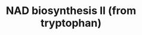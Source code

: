 ---
annotations:
- id: PW:0000219
  parent: classic metabolic pathway
  type: Pathway Ontology
  value: nicotinamide adenine dinucleotide biosynthetic pathway
authors:
- Cizar
- AlexanderPico
- Egonw
- Khanspers
- MaintBot
- L Dupuis
- Eweitz
description: 'As a general rule, most prokaryotes utilize the aspartate de novo pathway,
  in which the nicotinate moiety of NAD is synthesized from aspartate (see NAD biosynthesis
  I (from aspartate)). In eukaryotes, the de novo pathway starts with tryptophan (this
  pathway). The role of tryptophan as a precursor in eukaryotic NAD biosynthesis was
  first suggested by nutritional studies in which humans stricken with pellagra, a
  nicotinamide (niacine) deficiency disease, recovered after the addition of tryptophan
  or niacin to their diets (Krehl et al). Other studies established tryptophan as
  a precursor of NAD in many animal and plant systems (Foster et al). This pathway
  is closely related to the catabolic pathway of tryptophan (tryptophan degradation
  I (via anthranilate)), suggesting an evolutionary link between the two.  Though
  rare, the synthesis of NAD from tryptophan in prokaryotes has been observed in several
  organisms. Wilson and Henderson reported that Xanthomonas arboricola pv. pruni requires
  niacin for growth and can use tryptophan or 3-hydroxyanthranilic acid as a substitute
  [Wilson63]. Some members of the Actinomycete group were also reported to utilize
  tryptophan for NAD biosynthesis (Lingens et al).  Recent studies based on comparative
  genome analysis have identified the five genes involved in the "eukaryotic" pathway
  in several bacterial strains, confirming that some bacteria may indeed utilize this
  pathway rather than the aspartate pathway (Kurnasov et al).  In yeast, the de novo
  pathway consists of six enzymatic steps (catalyzed by the products of the BNA genes)
  and one non-enzymatic reaction. After the last enzymatic reaction (catalyzed by
  Bna6p), the de novo pathway converges with the salvage pathway (Panozzo et al).  In
  plants:  In plants current evidence strongly supports the NAD biosynthetic route
  from L-aspartate (NAD biosynthesis I (from aspartate)). However, the finding of
  gene homologs encoding enzymes of the early steps in the kynurenine pathway (this
  pathway) in the genome sequence of rice (Oryza sativa) does not rule out this pathway
  in monocotyledones and remains to be further investigated (Katoh et al).  Adapted
  from   [http://biocyc.org/META/new-image?type=PATHWAY&object=NADSYN-PWY&detail-level=3&ENZORG=TAX-9606
  BioCyc].'
last-edited: 2021-05-18
organisms:
- Homo sapiens
redirect_from:
- /index.php/Pathway:WP2485
- /instance/WP2485
revision: null
schema-jsonld:
- '@context': https://schema.org/
  '@id': https://wikipathways.github.io/pathways/WP2485.html
  '@type': Dataset
  creator:
    '@type': Organization
    name: WikiPathways
  description: 'As a general rule, most prokaryotes utilize the aspartate de novo
    pathway, in which the nicotinate moiety of NAD is synthesized from aspartate (see
    NAD biosynthesis I (from aspartate)). In eukaryotes, the de novo pathway starts
    with tryptophan (this pathway). The role of tryptophan as a precursor in eukaryotic
    NAD biosynthesis was first suggested by nutritional studies in which humans stricken
    with pellagra, a nicotinamide (niacine) deficiency disease, recovered after the
    addition of tryptophan or niacin to their diets (Krehl et al). Other studies established
    tryptophan as a precursor of NAD in many animal and plant systems (Foster et al).
    This pathway is closely related to the catabolic pathway of tryptophan (tryptophan
    degradation I (via anthranilate)), suggesting an evolutionary link between the
    two.  Though rare, the synthesis of NAD from tryptophan in prokaryotes has been
    observed in several organisms. Wilson and Henderson reported that Xanthomonas
    arboricola pv. pruni requires niacin for growth and can use tryptophan or 3-hydroxyanthranilic
    acid as a substitute [Wilson63]. Some members of the Actinomycete group were also
    reported to utilize tryptophan for NAD biosynthesis (Lingens et al).  Recent studies
    based on comparative genome analysis have identified the five genes involved in
    the "eukaryotic" pathway in several bacterial strains, confirming that some bacteria
    may indeed utilize this pathway rather than the aspartate pathway (Kurnasov et
    al).  In yeast, the de novo pathway consists of six enzymatic steps (catalyzed
    by the products of the BNA genes) and one non-enzymatic reaction. After the last
    enzymatic reaction (catalyzed by Bna6p), the de novo pathway converges with the
    salvage pathway (Panozzo et al).  In plants:  In plants current evidence strongly
    supports the NAD biosynthetic route from L-aspartate (NAD biosynthesis I (from
    aspartate)). However, the finding of gene homologs encoding enzymes of the early
    steps in the kynurenine pathway (this pathway) in the genome sequence of rice
    (Oryza sativa) does not rule out this pathway in monocotyledones and remains to
    be further investigated (Katoh et al).  Adapted from   [http://biocyc.org/META/new-image?type=PATHWAY&object=NADSYN-PWY&detail-level=3&ENZORG=TAX-9606
    BioCyc].'
  keywords:
  - 2-Amino-3-carboxymuconic
  - 3-Hydroxyanthranilic acid
  - AFMID
  - Adenosine
  - Carbon dioxide
  - Formic acid
  - HAAO
  - Hydrogen Ion
  - KMO
  - KYNU
  - L-3-Hydroxykynurenine
  - L-Alanine
  - L-Glutamic acid
  - L-Glutamine
  - L-Kynurenine
  - L-Tryptophan
  - N'-Formylkynurenine
  - NAD
  - NADP
  - NADPH
  - NADSYN1
  - NMNAT1
  - Nicotinic acid
  - Oxygen
  - Phosphoribosyl
  - Pyrophosphate
  - QPRT
  - Quinolinic acid
  - TDO2
  - Water
  - acid semialdehyde
  - adenine dinucleotide
  - mononucleotide
  - monophosphate
  - pyrophosphate
  - triphosphate
  license: CC0
  name: NAD biosynthesis II (from tryptophan)
seo: CreativeWork
title: NAD biosynthesis II (from tryptophan)
wpid: WP2485
---